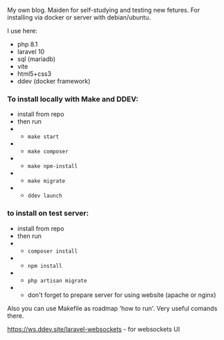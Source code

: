 My own blog.
Maiden for self-studying and testing new fetures.
For installing via docker or server with debian/ubuntu.

I use here:

* php 8.1
* laravel 10
* sql (mariadb)
* vite
* html5+css3
* ddev (docker framework)

### To install locally with Make and DDEV:

* install from repo
* then run
*
	* `make start`
*
	* `make composer`
*
	* `make npm-install`
*
	* `make migrate`
*
	* `ddev launch`

### to install on test server:

* install from repo
* then run
*
	* `composer install`
*
	* `npm install`
*
	* `php artisan migrate`
*
	* don't forget to prepare server for using website (apache or nginx)

Also you can use Makefile as roadmap 'how to run'. Very useful comands there.

https://ws.ddev.site/laravel-websockets - for websockets UI
